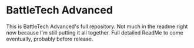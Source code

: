 # BattleTech Advanced

This is BattleTech Advanced's full repository. Not much in the readme right now because I'm still putting it all together. Full detailed ReadMe to come eventually, probably before release.
